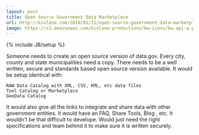 ```yaml
---
layout: post
title: Open Source Government Data Marketplace
url: http://kinlane.com/2010/01/11/open-source-government-data-marketplace/
image: https://s3.amazonaws.com/kinlane-productions/bw-icons/bw-api-a.png
---
```

{% include JB/setup %}
Someone needs to create an open source version of data.gov.
Every city, county and state municipalities need a copy. There needs to be a well written, secure and standards based open source version available.
It would be setup identical with:

	RAW Data Catalog with XML, CSV, KML, etc data files
	Tool Catalog or Marketplace
	GeoData Catalog

It would also give all the links to integrate and share data with other government entities.
It would have an FAQ, Share Tools, Blog , etc.
It wouldn't be that difficult to develope. Would just need the right specifications and team behind it to make sure it is written securely.
